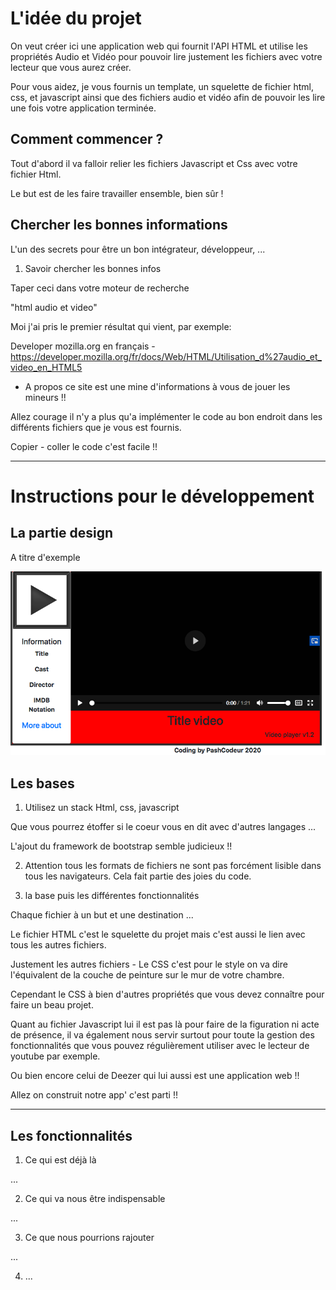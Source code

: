 # L'idée du projet

On veut créer ici une application web qui fournit l'API HTML et utilise les propriétés Audio et Vidéo pour pouvoir lire justement les fichiers avec votre lecteur que vous aurez créer.

Pour vous aidez, je vous fournis un template, un squelette de fichier html, css, et javascript ainsi que des fichiers audio et vidéo afin de pouvoir les lire une fois votre application terminée.

## Comment commencer ?

Tout d'abord il va falloir relier les fichiers Javascript et Css avec votre fichier Html.

Le but est de les faire travailler ensemble, bien sûr !

## Chercher les bonnes informations

L'un des secrets pour être un bon intégrateur, développeur, ...

1. Savoir chercher les bonnes infos 

Taper ceci dans votre moteur de recherche

"html audio et video"

Moi j'ai pris le premier résultat qui vient, par exemple: 

Developer mozilla.org en français - https://developer.mozilla.org/fr/docs/Web/HTML/Utilisation_d%27audio_et_video_en_HTML5

* A propos ce site est une mine d'informations à vous de jouer les mineurs !!

Allez courage il n'y a plus qu'a implémenter le code au bon endroit dans les différents fichiers que je vous est fournis.

Copier - coller le code c'est facile !!

----------------------------

# Instructions pour le développement

## La partie design

A titre d'exemple

![Présentation projet multimédia](https://github.com/PascalR2014/Multimedia/blob/master/Projet-multimedia.png "Visuel du projet multimédia")

## Les bases

1. Utilisez un stack Html, css, javascript

Que vous pourrez étoffer si le coeur vous en dit avec d'autres langages ...

L'ajout du framework de bootstrap semble judicieux !!

2. Attention tous les formats de fichiers ne sont pas forcément lisible dans tous les navigateurs. Cela fait partie des joies du code.

3. la base puis les différentes fonctionnalités

Chaque fichier à un but et une destination ...

Le fichier HTML c'est le squelette du projet mais c'est aussi le lien avec tous les autres fichiers.

Justement les autres fichiers - Le CSS c'est pour le style on va dire l'équivalent de la couche de peinture sur le mur de votre chambre.

Cependant le CSS à bien d'autres propriétés que vous devez connaître pour faire un beau projet.

Quant au fichier Javascript lui il est pas là pour faire de la figuration ni acte de présence, il va également nous servir surtout pour toute la gestion des fonctionnalités que vous pouvez régulièrement utiliser avec le lecteur de youtube par exemple.

Ou bien encore celui de Deezer qui lui aussi est une application web !!

Allez on construit notre app' c'est parti !!

----------------------------

## Les fonctionnalités

1. Ce qui est déjà là

...

2. Ce qui va nous être indispensable

...

3. Ce que nous pourrions rajouter

...

4. ...











